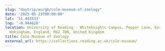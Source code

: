 ```yaml
---
slug: "daytrip/eu/gb/cole-museum-of-zoology"
date: '2025-05-23T00:00:00'
lat: '51.443533'
lng: '-0.944628'
location: University of Reading - Whiteknights Campus, Pepper Lane, Earley, Reading,
  Wokingham, England, RG2 7DN, United Kingdom
title: Cole Museum of Zoology
external_url: https://collections.reading.ac.uk/cole-museum/
---
```



